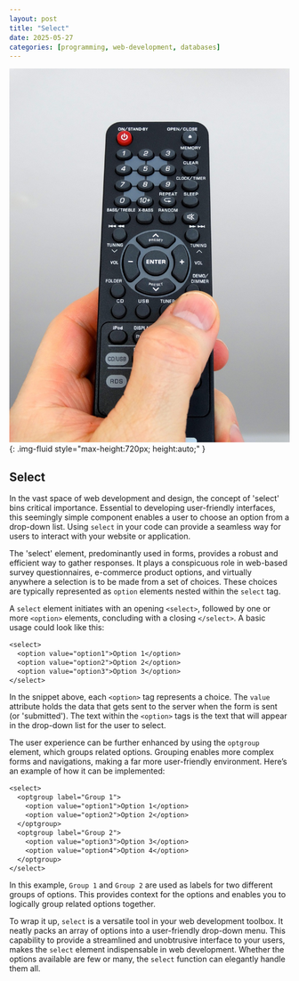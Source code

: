 ```yaml
---
layout: post
title: "Select"
date: 2025-05-27
categories: [programming, web-development, databases]
---
```


![Image](/assets/g41611eea173b21788ebe9c643c660c1f782dfa7e03b82d8491ed439391bbb5f48bf366e389e2a85f5dda6c861db1b7aa45d51e4aa63d28ca26132790db2e88c5_1280.jpg){: .img-fluid style="max-height:720px; height:auto;" }

## Select

In the vast space of web development and design, the concept of 'select' bins critical importance. Essential to developing user-friendly interfaces, this seemingly simple component enables a user to choose an option from a drop-down list. Using `select` in your code can provide a seamless way for users to interact with your website or application.

The 'select' element, predominantly used in forms, provides a robust and efficient way to gather responses. It plays a conspicuous role in web-based survey questionnaires, e-commerce product options, and virtually anywhere a selection is to be made from a set of choices. These choices are typically represented as `option` elements nested within the `select` tag.

A `select` element initiates with an opening `<select>`, followed by one or more `<option>` elements, concluding with a closing `</select>`. A basic usage could look like this: 

```
<select>
  <option value="option1">Option 1</option>
  <option value="option2">Option 2</option>
  <option value="option3">Option 3</option>
</select>
```

In the snippet above, each `<option>` tag represents a choice. The `value` attribute holds the data that gets sent to the server when the form is sent (or 'submitted'). The text within the `<option>` tags is the text that will appear in the drop-down list for the user to select.

The user experience can be further enhanced by using the `optgroup` element, which groups related options. Grouping enables more complex forms and navigations, making a far more user-friendly environment. Here’s an example of how it can be implemented:

```
<select>
  <optgroup label="Group 1">
    <option value="option1">Option 1</option>
    <option value="option2">Option 2</option>
  </optgroup>
  <optgroup label="Group 2">
    <option value="option3">Option 3</option>
    <option value="option4">Option 4</option>
  </optgroup>
</select>
```

In this example, `Group 1` and `Group 2` are used as labels for two different groups of options. This provides context for the options and enables you to logically group related options together.

To wrap it up, `select` is a versatile tool in your web development toolbox. It neatly packs an array of options into a user-friendly drop-down menu. This capability to provide a streamlined and unobtrusive interface to your users, makes the `select` element indispensable in web development. Whether the options available are few or many, the `select` function can elegantly handle them all.
